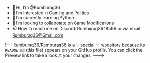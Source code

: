 - 👋 Hi, I’m @Rumburag36
- 👀 I’m interested in Gaming and Politics
- 🌱 I’m currently learning Python
- 💞️ I’m looking to collaborate on Game Modifications 
- 📫 How to reach me on Discord: Rumburag36#8596 or via email Rumburag36@Gmail.com 

!---
Rumburag36/Rumburag36 is a ✨ special ✨ repository because its `README.md` (this file) appears on your GitHub profile.
You can click the Preview link to take a look at your changes.
--->
